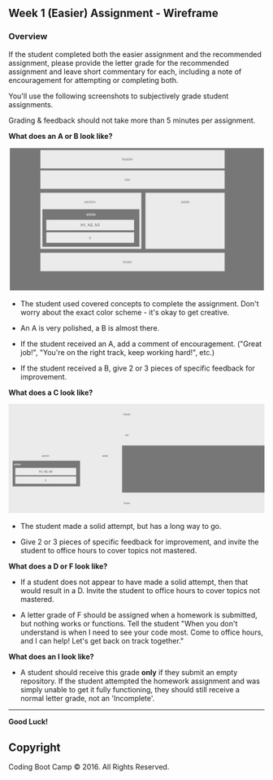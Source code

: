 ## Week 1 (Easier) Assignment - Wireframe

### Overview

If the student completed both the easier assignment and the recommended assignment, please provide the letter grade for the recommended assignment and leave short commentary for each, including a note of encouragement for attempting or completing both. 

You'll use the following screenshots to subjectively grade student assignments.

Grading & feedback should not take more than 5 minutes per assignment.

**What does an A or B look like?**

![A Homework 1](images/easierA.png)

* The student used covered concepts to complete the assignment. Don't worry about the exact color scheme - it's okay to get creative.

* An A is very polished, a B is almost there.

* If the student received an A, add a comment of encouragement. ("Great job!",  "You're on the right track, keep working hard!", etc.)

* If the student received a B, give 2 or 3 pieces of specific feedback for improvement.

**What does a C look like?**

![A Homework 1](images/easierC.png)

* The student made a solid attempt, but has a long way to go.

* Give 2 or 3 pieces of specific feedback for improvement, and invite the student to office hours to cover topics not mastered.

**What does a D or F look like?**

* If a student does not appear to have made a solid attempt, then that would result in a D. Invite the student to office hours to cover topics not mastered.

* A letter grade of F should be assigned when a homework is submitted, but nothing works or functions. Tell the student "When you don't understand is when I need to see your code most. Come to office hours, and I can help! Let's get back on track together."

**What does an I look like?**

* A student should receive this grade **only** if they submit an empty repository. If the student attempted the homework assignment and was simply unable to get it fully functioning, they should still receive a normal letter grade, not an 'Incomplete'.

- - -

**Good Luck!**

## Copyright

Coding Boot Camp © 2016. All Rights Reserved.
